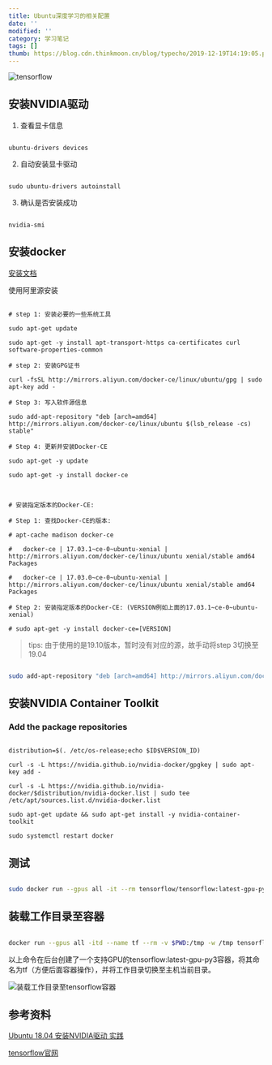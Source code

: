 ```yaml
---
title: Ubuntu深度学习的相关配置
date: ''
modified: ''
category: 学习笔记
tags: []
thumb: https://blog.cdn.thinkmoon.cn/blog/typecho/2019-12-19T14:19:05.png
---
```


![tensorflow][1]

## 安装NVIDIA驱动 

1. 查看显卡信息
```shell
ubuntu-drivers devices
```

2. 自动安装显卡驱动

```shell
sudo ubuntu-drivers autoinstall
```

3. 确认是否安装成功
```shell
nvidia-smi
```

## 安装docker

[安装文档](https://docs.docker.com/install/linux/docker-ce/ubuntu/)

使用阿里源安装

```shell
# step 1: 安装必要的一些系统工具
sudo apt-get update
sudo apt-get -y install apt-transport-https ca-certificates curl software-properties-common
# step 2: 安装GPG证书
curl -fsSL http://mirrors.aliyun.com/docker-ce/linux/ubuntu/gpg | sudo apt-key add -
# Step 3: 写入软件源信息
sudo add-apt-repository "deb [arch=amd64] http://mirrors.aliyun.com/docker-ce/linux/ubuntu $(lsb_release -cs) stable"
# Step 4: 更新并安装Docker-CE
sudo apt-get -y update
sudo apt-get -y install docker-ce

# 安装指定版本的Docker-CE:
# Step 1: 查找Docker-CE的版本:
# apt-cache madison docker-ce
#   docker-ce | 17.03.1~ce-0~ubuntu-xenial | http://mirrors.aliyun.com/docker-ce/linux/ubuntu xenial/stable amd64 Packages
#   docker-ce | 17.03.0~ce-0~ubuntu-xenial | http://mirrors.aliyun.com/docker-ce/linux/ubuntu xenial/stable amd64 Packages
# Step 2: 安装指定版本的Docker-CE: (VERSION例如上面的17.03.1~ce-0~ubuntu-xenial)
# sudo apt-get -y install docker-ce=[VERSION]
```

> tips: 由于使用的是19.10版本，暂时没有对应的源，故手动将step 3切换至19.04 

```bash
sudo add-apt-repository "deb [arch=amd64] http://mirrors.aliyun.com/docker-ce/linux/ubuntu disco stable"
```

## 安装NVIDIA Container Toolkit

### Add the package repositories
```shell
distribution=$(. /etc/os-release;echo $ID$VERSION_ID)
curl -s -L https://nvidia.github.io/nvidia-docker/gpgkey | sudo apt-key add -
curl -s -L https://nvidia.github.io/nvidia-docker/$distribution/nvidia-docker.list | sudo tee /etc/apt/sources.list.d/nvidia-docker.list
sudo apt-get update && sudo apt-get install -y nvidia-container-toolkit
sudo systemctl restart docker
```

## 测试
```bash
sudo docker run --gpus all -it --rm tensorflow/tensorflow:latest-gpu-py3    python -c "import tensorflow as tf; print(tf.reduce_sum(tf.random.normal([1000, 1000])))"
```

## 装载工作目录至容器
```bash
docker run --gpus all -itd --name tf --rm -v $PWD:/tmp -w /tmp tensorflow/tensorflow:latest-gpu-py3
```
以上命令在后台创建了一个支持GPU的tensorflow:latest-gpu-py3容器，将其命名为tf（方便后面容器操作），并将工作目录切换至主机当前目录。

![装载工作目录至tensorflow容器][2]


## 参考资料

[Ubuntu 18.04 安装NVIDIA驱动 实践](https://blog.csdn.net/yy2yy99/article/details/88569589)
[tensorflow官网](https://www.tensorflow.org/)


  [1]: https://blog.cdn.thinkmoon.cn/blog/typecho/2019-12-19T14:19:05.png
  [2]: https://blog.cdn.thinkmoon.cn/blog/typecho/2019-12-20T13:55:02.png